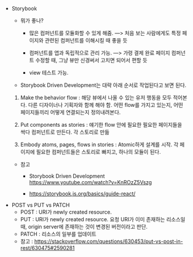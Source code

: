 - Storybook

  - 뭐가 좋나?

    - 많은 컴퍼넌트를 모듈화할 수 있게 해줌. —> 처음 보는 사람에게도 특정 페이지와 관련된 컴퍼넌트를 이해시킬 때 좋을 듯
    - 컴퍼넌트를 앱과 독립적으로 관리 가능. —> 가령 결제 완료 페이지 컴퍼넌트 수정할 때, 그냥 뷰만 신경써서 고치면 되어서 편할 듯

    - view 테스트 가능.

  - Storybook Driven Development는 대략 아래 순서로 작업된다고 보면 된다.

  1. Make the behavior flow : 해당 뷰에서 나올 수 있는 유저 행동을 모두 적어본다. 다른 디자이너나 기획자와 함께 해야 함. 어떤 flow를 가지고 있는지, 어떤 페이지들끼리 어떻게 연결되는지 정의내려본다.

  2. Put components as stories : 얘기한 flow 안에 필요한 필요한 페이지들을 싹다 컴퍼넌트로 만든다. 각 스토리로 만듦

  3. Embody atoms, pages, flows in stories : Atomic하게 설계를 시작. 각 페이지에 필요한 컴퍼넌트들은 스토리로 빠지고, 하나의 모듈이 된다.

  - 참고

    - Storybook Driven Development <https://www.youtube.com/watch?v=KnROzZ5Vszg>

    - <https://storybook.js.org/basics/guide-react/>

* POST vs PUT vs PATCH
  - POST : URI가 newly created resource.
  - PUT : URI가 newly created resource. 요청 URI가 이미 존재하는 리소스일 때, origin server에 존재하는 것이 변경된 버전이라고 판단.
  - PATCH : 리소스의 일부를 업데이트
  - 참고 : https://stackoverflow.com/questions/630453/put-vs-post-in-rest/630475#2590281
